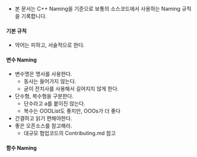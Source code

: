 - 본 문서는 C++ Naming을 기준으로 보통의 소스코드에서 사용하는 Naming 규칙을 기록합니다.

#### 기본 규칙
* 약어는 피하고, 서술적으로 한다.

#### 변수 Naming
* 변수명은 명사를 사용한다.
  + 동사는 들어가지 않는다.
  + 굳이 전치사를 사용해서 길어지지 않게 한다.
* 단수형, 복수형을 구분한다.
  + 단수라고 a를 붙이진 않는다.
  + 복수는 OOOList도 좋지만, OOOs가 더 좋다
* 간결하고 읽기 편해야한다.
* 좋은 오픈소스를 참고해라.
  + 대규모 협업코드의 Contributing.md 참고
  
#### 함수 Naming
